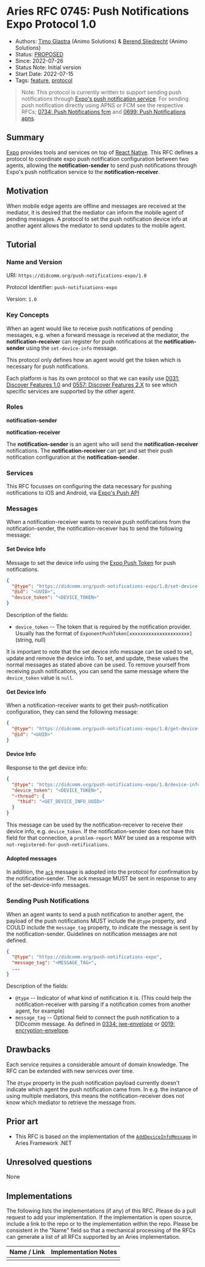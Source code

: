# Aries RFC 0745: Push Notifications Expo Protocol 1.0

- Authors: [Timo Glastra](mailto:timo@animo.id) (Animo Solutions) & [Berend Sliedrecht](mailto:berend@animo.id) (Animo Solutions)
- Status: [PROPOSED](/README.md#proposed)
- Since: 2022-07-26
- Status Note: Initial version
- Start Date: 2022-07-15
- Tags: [feature](/tags.md#feature), [protocol](/tags.md#protocol)

> Note: This protocol is currently written to support sending push notifications through [Expo's push notification service](https://docs.expo.dev/push-notifications/overview/). For sending push notification directly using APNS or FCM see the respective RFCs; [0734: Push Notifications fcm](../0734-push-notifications-fcm/README.md) and [0699: Push Notifications apns](../0699-push-notifications-apns/README.md).

## Summary

[Expo](https://expo.dev) provides tools and services on top of [React Native](https://reactnative.dev/). This RFC defines a protocol to coordinate expo push notification configuration between two agents, allowing the **notification-sender** to send push notifications through Expo's push notification service to the **notification-receiver**.

## Motivation

When mobile edge agents are offline and messages are received at the mediator, it is desired that the mediator can inform the mobile agent of pending messages. A protocol to set the push notification device info at another agent allows the mediator to send updates to the mobile agent.

## Tutorial

### Name and Version

URI: `https://didcomm.org/push-notifications-expo/1.0`

Protocol Identifier: `push-notifications-expo`

Version: `1.0`

### Key Concepts

When an agent would like to receive push notifications of pending messages, e.g. when a forward message is received at the mediator, the **notification-receiver** can register for push notifications at the **notification-sender** using the `set-device-info` message.

This protocol only defines how an agent would get the token which is necessary for push notifications.

Each platform is has its own protocol so that we can easily use [0031: Discover Features 1.0](https://github.com/hyperledger/aries-rfcs/blob/main/features/0031-discover-features/README.md) and [0557: Discover Features 2.X](https://github.com/hyperledger/aries-rfcs/blob/main/features/0557-discover-features-v2/README.md) to see which specific services are supported by the other agent.

### Roles

**notification-sender**

**notification-receiver**

The **notification-sender** is an agent who will send the **notification-receiver** notifications. The **notification-receiver** can get and set their push notification configuration at the **notification-sender**.

### Services

This RFC focusses on configuring the data necessary for pushing notifications to iOS and Android, via [Expo's Push API](https://docs.expo.dev/push-notifications/sending-notifications/)

### Messages

When a notification-receiver wants to receive push notifications from the notification-sender, the notification-receiver has to send the following message:

#### Set Device Info

Message to set the device info using the [Expo Push Token](https://docs.expo.dev/versions/latest/sdk/notifications/#getexpopushtokenasyncoptions-expotokenoptions-expopushtoken) for push notifications.

```json
{
  "@type": "https://didcomm.org/push-notifications-expo/1.0/set-device-info",
  "@id": "<UUID>",
  "device_token": "<DEVICE_TOKEN>"
}
```

Description of the fields:

- `device_token` -- The token that is required by the notification provider. Usually has the format of `ExponentPushToken[xxxxxxxxxxxxxxxxxxxxxx]` (string, null)

It is important to note that the set device info message can be used to set, update and remove the device info. To set, and update, these values the normal messages as stated above can be used. To remove yourself from receiving push notifications, you can send the same message where the `device_token` value is `null`.

#### Get Device Info

When a notification-receiver wants to get their push-notification configuration, they can send the following message:

```json
{
  "@type": "https://didcomm.org/push-notifications-expo/1.0/get-device-info",
  "@id": "<UUID>"
}
```

#### Device Info

Response to the get device info:

```json
{
  "@type": "https://didcomm.org/push-notifications-expo/1.0/device-info",
  "device_token": "<DEVICE_TOKEN>",
  "~thread": {
    "thid": "<GET_DEVICE_INFO_UUID>"
  }
}
```

This message can be used by the notification-receiver to receive their device info, e.g. `device_token`. If the notification-sender does not have this field for that connection, a `problem-report` MAY be used as a response with `not-registered-for-push-notifications`.

#### Adopted messages

In addition, the [`ack`](https://github.com/hyperledger/aries-rfcs/blob/08653f21a489bf4717b54e4d7fd2d0bdfe6b4d1a/features/0015-acks/README.md) message is adopted into the protocol for confirmation by the notification-sender. The ack message MUST be sent in response to any of the set-device-info messages.

### Sending Push Notifications

When an agent wants to send a push notification to another agent, the payload of the push notifications MUST include the `@type` property, and COULD include the `message_tag` property, to indicate the message is sent by the notification-sender. Guidelines on notification messages are not defined.

```json
{
  "@type": "https://didcomm.org/push-notifications-expo",
  "message_tag": "<MESSAGE_TAG>",
  ...
}
```

Description of the fields:

- `@type` -- Indicator of what kind of notification it is. (This could help the notification-receiver with parsing if a notification comes from another agent, for example)
- `message_tag` -- Optional field to connect the push notification to a DIDcomm message. As defined in [0334: jwe-envelope](https://github.com/hyperledger/aries-rfcs/tree/main/features/0334-jwe-envelope) or [0019: encryption-envelope](https://github.com/hyperledger/aries-rfcs/tree/main/features/0019-encryption-envelope).

## Drawbacks

Each service requires a considerable amount of domain knowledge. The RFC can be extended with new services over time.

The `@type` property in the push notification payload currently doesn't indicate which agent the push notification came from. In e.g. the instance of using multiple mediators, this means the notification-receiver does not know which mediator to retrieve the message from.

## Prior art

- This RFC is based on the implementation of the [`AddDeviceInfoMessage`](https://github.com/hyperledger/aries-framework-dotnet/blob/9bc6346a21da263083bbac8dd8227cc941c95ea9/src/Hyperledger.Aries.Routing/AddDeviceInfoMessage.cs) in Aries Framework .NET

## Unresolved questions

None

## Implementations

The following lists the implementations (if any) of this RFC. Please do a pull request to add your implementation. If the implementation is open source, include a link to the repo or to the implementation within the repo. Please be consistent in the "Name" field so that a mechanical processing of the RFCs can generate a list of all RFCs supported by an Aries implementation.

| Name / Link | Implementation Notes |
| ----------- | -------------------- |
|             |                      |
